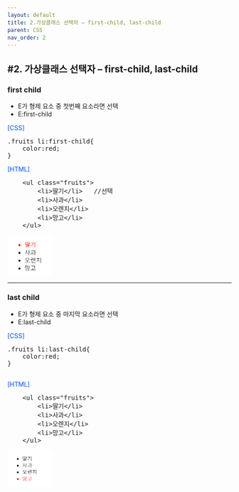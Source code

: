 ```yaml
---
layout: default
title: 2.가상클래스 선택자 – first-child, last-child
parent: CSS
nav_order: 2
---
```


## #2. 가상클래스 선택자 – first-child, last-child
###	first child
-	E가 형제 요소 중 첫번째 요소라면 선택
-	E:first-child

<p style="color: #004eff;">[CSS]</p>
<pre>
.fruits li:first-child{
    color:red;
}
</pre>

<p style="color: #004eff;">[HTML]</p>
<pre>
    &lt;ul class="fruits">
        &lt;li>딸기&lt;/li>   //선택
        &lt;li>사과&lt;/li>
        &lt;li>오렌지&lt;/li>
        &lt;li>망고&lt;/li>
    &lt;/ul>
</pre>
    <img src="/assets/images/css/first_child.png" width="100px;">

<hr>

###	last child
-	E가 형제 요소 중 마지막 요소라면 선택
-	E:last-child

<p style="color: #004eff;">[CSS]</p>
<pre>
.fruits li:last-child{
    color:red;
}
   
</pre>

<p style="color: #004eff;">[HTML]</p>
<pre>
    &lt;ul class="fruits">
        &lt;li>딸기&lt;/li> 
        &lt;li>사과&lt;/li>
        &lt;li>오렌지&lt;/li>
        &lt;li>망고&lt;/li>  <!--선택-->
    &lt;/ul>
</pre>
    <img src="/assets/images/css/last_child.png" width="100px;">

 
 
 


